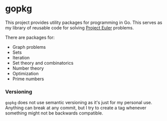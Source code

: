 gopkg
=======

This project provides utility packages for programming in Go.
This serves as my library of reusable code for solving
[Project Euler](https://github.com/roessland/project-euler)
problems.

There are packages for:
- Graph problems
- Sets
- Iteration
- Set theory and combinatorics
- Number theory
- Optimization
- Prime numbers

### Versioning

`gopkg` does not use semantic versioning as it's just for my personal use.
Anything can break at any commit, but I try to create a tag whenever something
might not be backwards compatible. 

